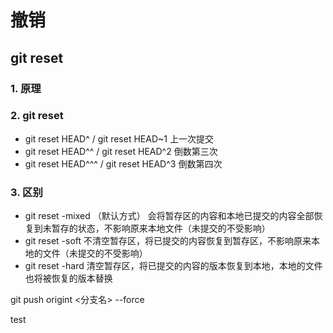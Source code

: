 # 撤销

## git reset

### 1. 原理
### 2. git reset
* git reset HEAD^ / git reset HEAD~1 上一次提交
* git reset HEAD^^ / git reset HEAD^2 倒数第三次
* git reset HEAD^^^ / git reset HEAD^3 倒数第四次
### 3. 区别
* git reset -mixed （默认方式）
  会将暂存区的内容和本地已提交的内容全部恢复到未暂存的状态，不影响原来本地文件（未提交的不受影响）
* git reset -soft
  不清空暂存区，将已提交的内容恢复到暂存区，不影响原来本地的文件（未提交的不受影响）
* git reset -hard
  清空暂存区，将已提交的内容的版本恢复到本地，本地的文件也将被恢复的版本替换

git push origint <分支名> --force



test